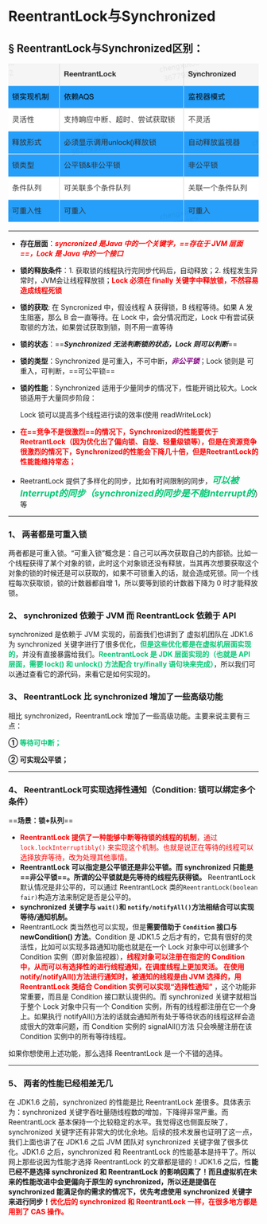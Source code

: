 # ReentrantLock与Synchronized

## &sect; ReentrantLock与Synchronized区别：

![image-20191217114714199](../PicSource/image-20191217114714199.png)



------

- **存在层面**：<font color='red'>***syncronized 是Java 中的一个关键字，==存在于 JVM 层面==，Lock 是 Java 中的一个接口***</font>

- **锁的释放条件**：1. 获取锁的线程执行完同步代码后，自动释放；2. 线程发生异常时，JVM会让线程释放锁；**<font color='red'>Lock 必须在 finally 关键字中释放锁，不然容易造成线程死锁</font>**

- **锁的获取**: 在 Syncronized 中，假设线程 A 获得锁，B 线程等待。如果 A 发生阻塞，那么 B 会一直等待。在 Lock 中，会分情况而定，Lock 中有尝试获取锁的方法，如果尝试获取到锁，则不用一直等待

- **锁的状态**：==***Synchronized 无法判断锁的状态，Lock 则可以判断***==

- **锁的类型**：Synchronized 是可重入，不可中断，<font color='purple'>***非公平锁***</font>；Lock 锁则是 可重入，可判断，==可公平锁==

- **锁的性能**：Synchronized 适用于少量同步的情况下，性能开销比较大。Lock 锁适用于大量同步阶段：

  Lock 锁可以提高多个线程进行读的效率(使用 readWriteLock)

- **<font color='red'>在==竞争不是很激烈==的情况下，Synchronized的性能要优于ReetrantLock（因为优化出了偏向锁、自旋、轻量级锁等），但是在资源竞争很激烈的情况下，Synchronized的性能会下降几十倍，但是ReetrantLock的性能能维持常态；</font>**

- ReetrantLock 提供了多样化的同步，比如有时间限制的同步，**<font color='#02C874' size=4>*可以被Interrupt的同步（synchronized的同步是不能Interrupt的*</font>**）等



------



### **1、 两者都是可重入锁**

两者都是可重入锁。“可重入锁”概念是：自己可以再次获取自己的内部锁。比如一个线程获得了某个对象的锁，此时这个对象锁还没有释放，当其再次想要获取这个对象的锁的时候还是可以获取的，如果不可锁重入的话，就会造成死锁。同一个线程每次获取锁，锁的计数器都自增 1，所以要等到锁的计数器下降为 0 时才能释放锁。

### **2、 synchronized 依赖于 JVM 而 ReentrantLock 依赖于 API**

synchronized 是依赖于 JVM 实现的，前面我们也讲到了 虚拟机团队在 JDK1.6 为 synchronized 关键字进行了很多优化，**<font color='#02C874'>但是这些优化都是在虚拟机层面实现的</font>**，并没有直接暴露给我们。**<font color='#02C874'>ReentrantLock 是 JDK 层面实现的（也就是 API 层面，需要 lock() 和 unlock() 方法配合 try/finally 语句块来完成）</font>**，所以我们可以通过查看它的源代码，来看它是如何实现的。

### **3、 ReentrantLock 比 synchronized 增加了一些高级功能**

相比 synchronized，ReentrantLock 增加了一些高级功能。主要来说主要有三点：

**① <font color='#02C874'>等待可中断；</font>**

**② 可实现公平锁；**

------



### **4、 ReentrantLock可实现选择性通知（Condition: 锁可以绑定多个条件）**

==**场景：锁+队列**==

- <font color='red'>**ReentrantLock 提供了一种能够中断等待锁的线程的机制**，通过 `lock.lockInterruptibly()` 来实现这个机制。也就是说正在等待的线程可以选择放弃等待，改为处理其他事情。</font>
- **ReentrantLock 可以指定是公平锁还是非公平锁。而 synchronized 只能是==非公平锁==。所谓的公平锁就是先等待的线程先获得锁。** ReentrantLock 默认情况是非公平的，可以通过 ReentrantLock 类的`ReentrantLock(boolean fair)`构造方法来制定是否是公平的。
- **synchronized 关键字与 `wait()`和 `notify/notifyAll()`方法相结合可以实现等待/通知机制。**
- ReentrantLock 类当然也可以实现，但是**需要借助于 `Condition` 接口与 newCondition() 方法**。Condition 是 JDK1.5 之后才有的，它具有很好的灵活性，比如可以实现多路通知功能也就是在一个 Lock 对象中可以创建多个 Condition 实例（即对象监视器），**<font color='red'>线程对象可以注册在指定的 Condition 中，从而可以有选择性的进行线程通知，在调度线程上更加灵活。 在使用 notify/notifyAll()方法进行通知时，被通知的线程是由 JVM 选择的，用 ReentrantLock 类结合 Condition 实例可以实现“选择性通知”</font>** ，这个功能非常重要，而且是 Condition 接口默认提供的。而 synchronized 关键字就相当于整个 Lock 对象中只有一个 Condition 实例，所有的线程都注册在它一个身上。如果执行 notifyAll()方法的话就会通知所有处于等待状态的线程这样会造成很大的效率问题，而 Condition 实例的 signalAll()方法 只会唤醒注册在该 Condition 实例中的所有等待线程。

如果你想使用上述功能，那么选择 ReentrantLock 是一个不错的选择。

------



### **5、 两者的性能已经相差无几**

在 JDK1.6 之前，synchronized 的性能是比 ReentrantLock 差很多。具体表示为：synchronized 关键字吞吐量随线程数的增加，下降得非常严重。而 ReentrantLock 基本保持一个比较稳定的水平。我觉得这也侧面反映了， synchronized 关键字还有非常大的优化余地。后续的技术发展也证明了这一点，我们上面也讲了在 JDK1.6 之后 JVM 团队对 synchronized 关键字做了很多优化。JDK1.6 之后，synchronized 和 ReentrantLock 的性能基本是持平了。所以网上那些说因为性能才选择 ReentrantLock 的文章都是错的！JDK1.6 之后，性**能已经不是选择 synchronized 和 ReentrantLock 的影响因素了！**而且虚拟机在未来的性能改进中会更偏向于原生的 synchronized，所以还是提倡在 synchronized 能满足你的需求的情况下，优先考虑使用 synchronized 关键字来进行同步！**<font color='red'>优化后的 synchronized 和 ReentrantLock 一样，在很多地方都是用到了 CAS 操作。</font>**